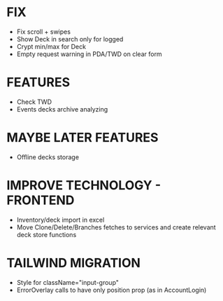 # FIX
- Fix scroll + swipes
- Show Deck in search only for logged
- Crypt min/max for Deck
- Empty request warning in PDA/TWD on clear form

# FEATURES
- Check TWD
- Events decks archive analyzing

# MAYBE LATER FEATURES
- Offline decks storage

# IMPROVE TECHNOLOGY - FRONTEND
- Inventory/deck import in excel
- Move Clone/Delete/Branches fetches to services and create relevant deck store functions

# TAILWIND MIGRATION
- Style for className="input-group"
- ErrorOverlay calls to have only position prop (as in AccountLogin)
